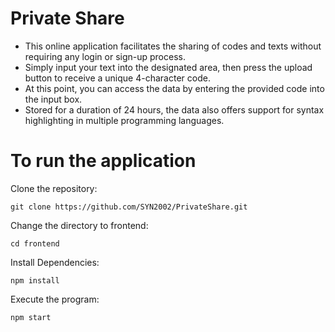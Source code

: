 # Private Share
- This online application facilitates the sharing of codes and texts without requiring any login or sign-up process.
- Simply input your text into the designated area, then press the upload button to receive a unique 4-character code.
- At this point, you can access the data by entering the provided code into the input box.
- Stored for a duration of 24 hours, the data also offers support for syntax highlighting in multiple programming languages.

  
# To run the application

Clone the repository:
```
git clone https://github.com/SYN2002/PrivateShare.git
```
Change the directory to frontend:
```
cd frontend
```
Install Dependencies:
```
npm install
```
Execute the program:
```
npm start
```


